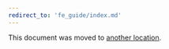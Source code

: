 ```yaml
---
redirect_to: 'fe_guide/index.md'
---
```


This document was moved to [another location](fe_guide/index.md).

